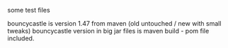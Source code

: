 some test files

bouncycastle is version 1.47 from maven (old untouched / new with small tweaks)
bouncycastle version in big jar files is maven build - pom file included.
